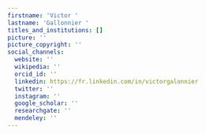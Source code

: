 ```yaml
---
firstname: 'Victor '
lastname: 'Gallonnier '
titles_and_institutions: []
picture: ''
picture_copyright: ''
social_channels:
  website: ''
  wikipedia: ''
  orcid_id: ''
  linkedin: https://fr.linkedin.com/in/victorgalonnier
  twitter: ''
  instagram: ''
  google_scholar: ''
  researchgate: ''
  mendeley: ''
---
```

